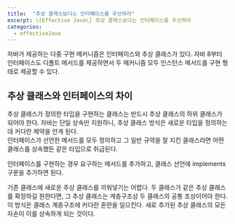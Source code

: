 ```yaml
---
title:  "추상 클래스보다는 인터페이스를 우선하라"
excerpt: \[Effective Java\] 추상 클래스보다는 인터페이스를 우선하라
categories:
  - effectiveJava
---
```


자바가 제공하는 다중 구현 메커니즘은 인터페이스와 추상 클래스가 있다. 자바 8부터 인터페이스도 디폴트 메서드를 제공하면서 두 메커니즘 모두 인스턴스 메서드를 구현 형태로 제공할 수 있다.

## 추상 클래스와 인터페이스의 차이
추상 클래스가 정의한 타입을 구현하는 클래스는 반드시 추상 클래스의 하위 클래스가 되어야 한다. 자바는 단일 상속만 지원하니, 추상 클래스 방식은 새로운 타입을 정의하는 데 커다란 제약을 안게 된다.  
인터페이스가 선언한 메서드를 모두 정의하고 그 일반 규약을 잘 지킨 클래스라면 어떤 클래스를 상속했든 같은 타입으로 취급된다.

인터페이스를 구현하는 경우 요구하는 메서드를 추가하고, 클래스 선언에 implements 구문을 추가하면 된다.  

기존 클래스에 새로운 추상 클래스를 끼워넣기는 어렵다. 두 클래스가 같은 추상 클래스를 확장하길 원한다면, 그 추상 클래스는 계층구조상 두 클래스의 공통 조상이어야 한다. 이 방식은 클래스 계층구조에 커다란 혼란을 일으킨다. 새로 추가된 추상 클래스의 모든 자손이 이를 상속하게 되는 것이다.

